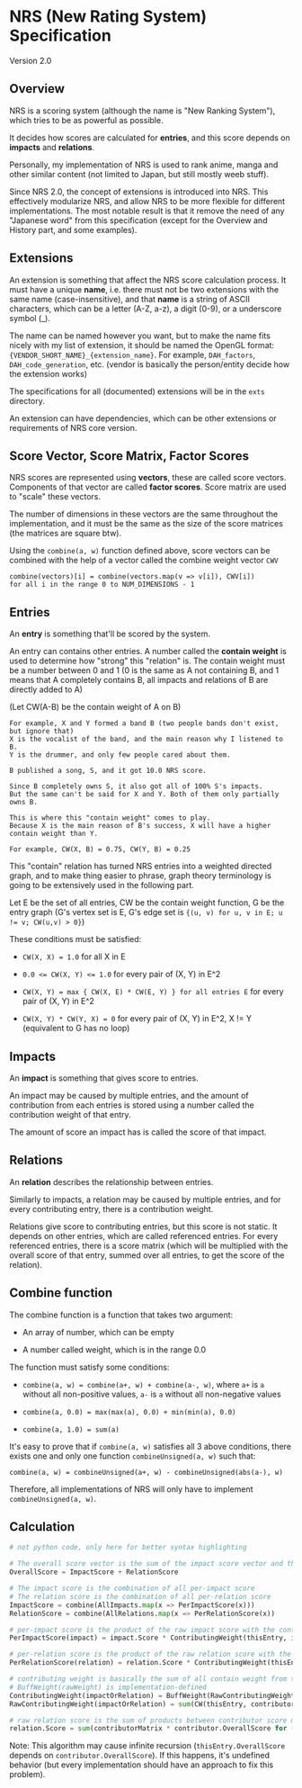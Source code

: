 # NRS (New Rating System) Specification

Version 2.0

## Overview

NRS is a scoring system (although the name is "New Ranking System"), which tries to be as powerful as possible.

It decides how scores are calculated for **entries**, and this score depends on **impacts** and **relations**.

Personally, my implementation of NRS is used to rank anime, manga and other similar content (not limited to Japan, but still mostly weeb stuff).

Since NRS 2.0, the concept of extensions is introduced into NRS. This effectively modularize NRS, and allow NRS to be more flexible for different implementations. The most notable result is that it remove the need of any "Japanese word" from this specification (except for the Overview and History part, and some examples).

## Extensions

An extension is something that affect the NRS score calculation process. It must have a unique **name**, i.e. there must not be two extensions with the same name (case-insensitive), and that **name** is a string of ASCII characters, which can be a letter (A-Z, a-z), a digit (0-9), or a underscore symbol (_).

The name can be named however you want, but to make the name fits nicely with my list of extension, it should be named the OpenGL format:  `{VENDOR_SHORT_NAME}_{extension_name}`. For example, `DAH_factors`, `DAH_code_generation`, etc. (vendor is basically the person/entity decide how the extension works)

The specifications for all (documented) extensions will be in the `exts` directory.

An extension can have dependencies, which can be other extensions or requirements of NRS core version.

## Score Vector, Score Matrix, Factor Scores

NRS scores are represented using **vectors**, these are called score vectors. Components of that vector are called **factor scores**. Score matrix are used to "scale" these vectors.

The number of dimensions in these vectors are the same throughout the implementation, and it must be the same as the size of the score matrices (the matrices are square btw).

Using the `combine(a, w)` function defined above, score vectors can be combined with the help of a vector called the combine weight vector `CWV`

```
combine(vectors)[i] = combine(vectors.map(v => v[i]), CWV[i])
for all i in the range 0 to NUM_DIMENSIONS - 1
```

## Entries

An **entry** is something that'll be scored by the system. 

An entry can contains other entries. A number called the **contain weight** is used to determine how "strong" this "relation" is. The contain weight must be a number between 0 and 1 (0 is the same as A not containing B, and 1 means that A completely contains B, all impacts and relations of B are directly added to A)

(Let CW(A-B) be the contain weight of A on B)

```
For example, X and Y formed a band B (two people bands don't exist, but ignore that)
X is the vocalist of the band, and the main reason why I listened to B.
Y is the drummer, and only few people cared about them.

B published a song, S, and it got 10.0 NRS score.

Since B completely owns S, it also got all of 100% S's impacts.
But the same can't be said for X and Y. Both of them only partially owns B.

This is where this "contain weight" comes to play.
Because X is the main reason of B's success, X will have a higher contain weight than Y.

For example, CW(X, B) = 0.75, CW(Y, B) = 0.25
```

This "contain" relation has turned NRS entries into a weighted directed graph, and to make thing easier to phrase, graph theory terminology is going to be extensively used in the following part.

Let E be the set of all entries, CW be the contain weight function, G be the entry graph (G's vertex set is E, G's edge set is `{(u, v) for u, v in E; u != v; CW(u,v) > 0}`)

These conditions must be satisfied:

* `CW(X, X) = 1.0` for all X in E
- `0.0 <= CW(X, Y) <= 1.0` for every pair of (X, Y) in E^2
* `CW(X, Y) = max { CW(X, E) * CW(E, Y) } for all entries E` for every pair of (X, Y) in E^2

* `CW(X, Y) * CW(Y, X) = 0` for every pair of (X, Y) in E^2, X != Y (equivalent to G has no loop)

## Impacts

An **impact** is something that gives score to entries.

An impact may be caused by multiple entries, and the amount of contribution from each entries is stored using a number called the contribution weight of that entry.

The amount of score an impact has is called the score of that impact.

## Relations

An **relation** describes the relationship between entries.

Similarly to impacts, a relation may be caused by multiple entries, and for every contributing entry, there is a contribution weight.

Relations give score to contributing entries, but this score is not static. It depends on other entries, which are called referenced entries. For every referenced entries, there is  a score matrix (which will be multiplied with the overall score of that entry, summed over all entries, to get the score of the relation).

## Combine function

The combine function is a function that takes two argument:

* An array of number, which can be empty

* A number called weight, which is in the range 0.0

The function must satisfy some conditions:

* `combine(a, w) = combine(a+, w) + combine(a-, w)`, where `a+` is `a` without all non-positive values, `a-` is `a` without all non-negative values

* `combine(a, 0.0) = max(max(a), 0.0) + min(min(a), 0.0)`

* `combine(a, 1.0) = sum(a)`

It's easy to prove that if `combine(a, w)` satisfies all 3 above conditions, there exists one and only one function `combineUnsigned(a, w)` such that:

```
combine(a, w) = combineUnsigned(a+, w) - combineUnsigned(abs(a-), w)
```

Therefore, all implementations of NRS will only have to implement `combineUnsigned(a, w)`.

## Calculation

```python
# not python code, only here for better syntax highlighting

# The overall score vector is the sum of the impact score vector and the relation score vectorOverallScore = ImpactScore + RelationScore
OverallScore = ImpactScore + RelationScore

# The impact score is the combination of all per-impact score
# The relation score is the combination of all per-relation score
ImpactScore = combine(AllImpacts.map(x => PerImpactScore(x)))
RelationScore = combine(AllRelations.map(x => PerRelationScore(x))

# per-impact score is the product of the raw impact score with the contributing weight
PerImpactScore(impact) = impact.Score * ContributingWeight(thisEntry, impact)

# per-relation score is the product of the raw relation score with the contributing weight
PerRelationScore(relation) = relation.Score * ContributingWeight(thisEntry, relation)

# contributing weight is basically the sum of all contain weight from this entry to all contributors
# BuffWeight(rawWeight) is implementation-defined
ContributingWeight(impactOrRelation) = BuffWeight(RawContributingWeight(impactOrRelation))
RawContributingWeight(impactOrRelation) = sum(CW(thisEntry, contributor) * contributorWeight for (contributor, contributorWeight) in entryOrRelation.contributors)

# raw relation score is the sum of products between contributor score matrix and its overall score
relation.Score = sum(contributorMatrix * contributor.OverallScore for (contributor, contributorMatrix) in relation.contributors)
```

Note: This algorithm may cause infinite recursion (`thisEntry.OverallScore` depends on `contributor.OverallScore`). If this happens, it's undefined behavior (but every implementation should have an approach to fix this problem).
